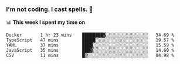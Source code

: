 ### I'm not coding. I cast spells. 🎩

📊 **This week I spent my time on**
<!--START_SECTION:waka-->
```text
Docker       1 hr 23 mins    ████████▓░░░░░░░░░░░░░░░░   34.69 % 
TypeScript   47 mins         █████░░░░░░░░░░░░░░░░░░░░   19.57 % 
YAML         37 mins         ████░░░░░░░░░░░░░░░░░░░░░   15.59 % 
JavaScript   35 mins         ███▓░░░░░░░░░░░░░░░░░░░░░   14.60 % 
CSV          11 mins         █▒░░░░░░░░░░░░░░░░░░░░░░░   04.98 % 
```
<!--END_SECTION:waka-->
